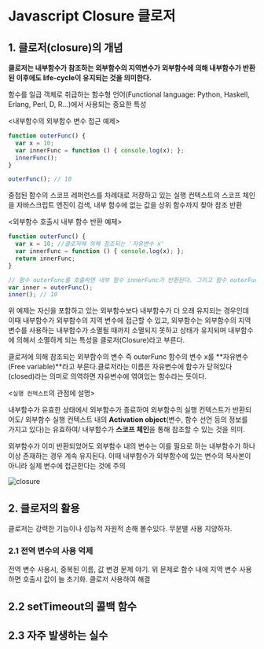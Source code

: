# Javascript **Closure** 클로저



## 1. 클로저(closure)의 개념

**클로저는 내부함수가 참조하는 외부함수의 지역변수가 외부함수에 의해 내부함수가 반환된 이후에도 life-cycle이 유지되는 것을 의미한다.**

함수를 일급 객체로 취급하는 함수형 언어(Functional language: Python, Haskell, Erlang, Perl, D, R…)에서 사용되는 중요한 특성



<내부함수의 외부함수 변수 접근 예제>

```javascript
function outerFunc() {
  var x = 10;
  var innerFunc = function () { console.log(x); };
  innerFunc();
}

outerFunc(); // 10
```

중첩된 함수의 스코프 레퍼런스를 차례대로 저장하고 있는 실행 컨텍스트의 스코프 체인을 자바스크립트 엔진이 검색, 내부 함수에 없는 값을 상위 함수까지 찾아 참조 반환



<외부함수 호출시 내부 함수 반환 예제>

```javascript
function outerFunc() {
  var x = 10; //클로저에 의해 참조되는 '자유변수 x'
  var innerFunc = function () { console.log(x); };
  return innerFunc;
}

// 함수 outerFunc를 호출하면 내부 함수 innerFunc가 반환된다. 그리고 함수 outerFunc의 실행 컨텍스트는 소멸한다
var inner = outerFunc();
inner(); // 10
```

위 예제는 자신을 포함하고 있는 외부함수보다 내부함수가 더 오래 유지되는 경우인데 이때 내부함수가 외부함수의 지역 변수에 접근할 수 있고, 외부함수는 외부함수의 지역변수를 사용하는 내부함수가 소멸될 때까지 소멸되지 못하고 상태가 유지되며 내부함수에 의해서 소멸하게 되는 특성을 클로저(Closure)라고 부른다.

클로저에 의해 참조되는 외부함수의 변수 즉 outerFunc 함수의 변수 x를 **자유변수(Free variable)**라고 부른다.클로저라는 이름은 자유변수에 함수가 닫혀있다(closed)라는 의미로 의역하면 자유변수에 엮여있는 함수라는 뜻이다.



<`실행 컨텍스트`의 관점에 설명>

내부함수가 유효한 상태에서 외부함수가 종료하여 외부함수의 실행 컨텍스트가 반환되어도/ 
외부함수 실행 컨텍스트 내의 **Activation object**(변수, 함수 선언 등의 정보를 가지고 있다)는 유효하여/
내부함수가 **스코프 체인**을 통해 참조할 수 있는 것을 의미.

외부함수가 이미 반환되었어도 외부함수 내의 변수는 이를 필요로 하는 내부함수가 하나 이상 존재하는 경우 계속 유지된다.
이때 내부함수가 외부함수에 있는 변수의 복사본이 아니라 실제 변수에 접근한다는 것에 주의



![closure](http://poiemaweb.com/img/closure.png)





## 2. 클로저의 활용

클로저는 강력한 기능이나 성능적 자원적 손해 볼수있다. 무분별 사용 지양하자.

### 2.1 전역 변수의 사용 억제

전역 변수 사용시, 중복된 이름, 값 변경 문제 야기.
위 문제로 함수 내에 지역 변수 사용 하면 호출시 값이 늘 초기화.
클로저 사용하여 해결



## 2.2 setTimeout의 콜백 함수



## 2.3 자주 발생하는 실수